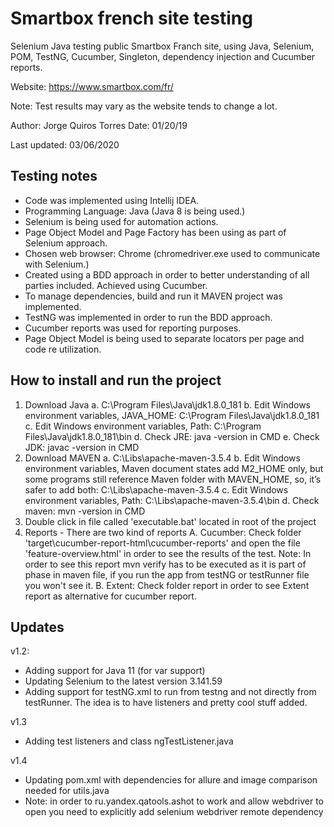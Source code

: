 Smartbox french site testing
=====================

Selenium Java testing public Smartbox Franch site, using Java, Selenium, POM, TestNG, Cucumber,
Singleton, dependency injection and Cucumber reports.

Website: https://www.smartbox.com/fr/

Note: Test results may vary as the website tends to change a lot.

Author: Jorge Quiros Torres
Date: 01/20/19

Last updated: 03/06/2020

Testing notes
------------
* Code was implemented using Intellij IDEA.
* Programming Language: Java (Java 8 is being used.)
* Selenium is being used for automation actions.
* Page Object Model and Page Factory has been using as part of Selenium approach.
* Chosen web browser: Chrome (chromedriver.exe used to communicate with Selenium.)
* Created using a BDD approach in order to better understanding of all parties included. Achieved using Cucumber.
* To manage dependencies, build and run it MAVEN project was implemented.
* TestNG was implemented in order to run the BDD approach.
* Cucumber reports was used for reporting purposes.
* Page Object Model is being used to separate locators per page and code re utilization.



How to install and run the project
----------------------------------
1. Download Java
    a. C:\Program Files\Java\jdk1.8.0_181
    b. Edit Windows environment variables, JAVA_HOME: C:\Program Files\Java\jdk1.8.0_181
    c. Edit Windows environment variables, Path: C:\Program Files\Java\jdk1.8.0_181\bin
    d. Check JRE: java -version in CMD
    e. Check JDK: javac -version in CMD
2. Download MAVEN
    a. C:\Libs\apache-maven-3.5.4
    b. Edit Windows environment variables, Maven document states add M2_HOME only, but some programs still reference Maven folder with
       MAVEN_HOME, so, it’s safer to add both: C:\Libs\apache-maven-3.5.4
    c. Edit Windows environment variables, Path: C:\Libs\apache-maven-3.5.4\bin
    d. Check maven: mvn -version in CMD
3. Double click in file called 'executable.bat' located in root of the project
4. Reports - There are two kind of reports
    A. Cucumber: Check folder 'target\cucumber-report-html\cucumber-reports' and open
        the file 'feature-overview.html' in order to see the results of the test. Note: In order to see
        this report mvn verify has to be executed as it is part of phase in maven file, if you run the
        app from testNG or testRunner file you won't see it.
    B. Extent: Check folder report in order to see Extent report as alternative for cucumber report.

Updates
-------
v1.2:
- Adding support for Java 11 (for var support)
- Updating Selenium to the latest version 3.141.59
- Adding support for testNG.xml to run from testng and not directly from testRunner. The idea is to have listeners
  and pretty cool stuff added.

v1.3
- Adding test listeners and class ngTestListener.java

v1.4
- Updating pom.xml with dependencies for allure and image comparison needed for utils.java
- Note: in order to ru.yandex.qatools.ashot to work and allow webdriver to open you need to
  explicitly add selenium webdriver remote dependency

